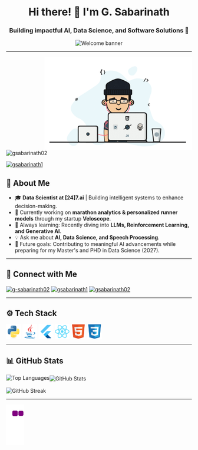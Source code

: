 <h1 align="center">Hi there! 👋 I'm G. Sabarinath</h1>
<h3 align="center">Building impactful AI, Data Science, and Software Solutions 🚀</h3>

<p align="center">
  <img src="https://visme.co/blog/wp-content/uploads/2020/03/animation-software-header-wide.gif" alt="Welcome banner">
</p>

---

<img align="right" alt="Coding" width="400" src="https://raw.githubusercontent.com/kvssankar/kvssankar/main/programmer.gif">

<p align="left"> <img src="https://komarev.com/ghpvc/?username=gsabarinath02&label=Profile%20views&color=0e75b6&style=flat" alt="gsabarinath02" /> </p>

<p align="left"> <a href="https://twitter.com/gsabarinath1" target="blank"><img src="https://img.shields.io/twitter/follow/gsabarinath1?logo=twitter&style=for-the-badge" alt="gsabarinath1" /></a> </p>

## 🌟 About Me

- 🎓 **Data Scientist at [24]7.ai** | Building intelligent systems to enhance decision-making.
- 🔭 Currently working on **marathon analytics & personalized runner models** through my startup **Veloscope**.
- 🌱 Always learning: Recently diving into **LLMs, Reinforcement Learning, and Generative AI**.
- 💡 Ask me about **AI, Data Science, and Speech Processing**.
- 🎯 Future goals: Contributing to meaningful AI advancements while preparing for my Master's and PHD in Data Science (2027).

---

## 🔗 Connect with Me

<p align="left">
<a href="https://linkedin.com/in/g-sabarinath02" target="blank"><img align="center" src="https://raw.githubusercontent.com/rahuldkjain/github-profile-readme-generator/master/src/images/icons/Social/linked-in-alt.svg" alt="g-sabarinath02" height="30" width="40" /></a>
<a href="https://twitter.com/gsabarinath1" target="blank"><img align="center" src="https://raw.githubusercontent.com/rahuldkjain/github-profile-readme-generator/master/src/images/icons/Social/twitter.svg" alt="gsabarinath1" height="30" width="40" /></a>
<a href="https://instagram.com/gsabarinath02" target="blank"><img align="center" src="https://raw.githubusercontent.com/rahuldkjain/github-profile-readme-generator/master/src/images/icons/Social/instagram.svg" alt="gsabarinath02" height="30" width="40" /></a>
</p>

---

## ⚙️ Tech Stack

<p align="left">
  <img align="center" alt="Python" height="40" width="40" src="https://raw.githubusercontent.com/devicons/devicon/master/icons/python/python-original.svg">
  <img align="center" alt="Java" height="40" width="40" src="https://raw.githubusercontent.com/devicons/devicon/master/icons/java/java-original.svg">
  <img align="center" alt="Flutter" height="40" width="40" src="https://raw.githubusercontent.com/github/explore/80688e429a7d4ef2fca1e82350fe8e3517d3494d/topics/flutter/flutter.png">
  <img align="center" alt="React" height="40" width="40" src="https://raw.githubusercontent.com/devicons/devicon/master/icons/react/react-original.svg">
  <img align="center" alt="HTML" height="40" width="40" src="https://raw.githubusercontent.com/devicons/devicon/master/icons/html5/html5-original.svg">
  <img align="center" alt="CSS" height="40" width="40" src="https://raw.githubusercontent.com/devicons/devicon/master/icons/css3/css3-original.svg">
</p>

---

## 📊 GitHub Stats

<p>
  <img align="left" src="https://github-readme-stats.vercel.app/api/top-langs?username=gsabarinath02&show_icons=true&locale=en&layout=compact&theme=radical" alt="Top Languages" />
</p>

<p>
  <img align="center" src="https://github-readme-stats.vercel.app/api?username=gsabarinath02&show_icons=true&locale=en&theme=radical" alt="GitHub Stats" />
</p>

<p>
  <img align="center" src="https://github-readme-streak-stats.herokuapp.com/?user=gsabarinath02&theme=radical" alt="GitHub Streak" />
</p>

---

![snake gif](https://github.com/gsabarinath02/gsabarinath02/blob/output/github-contribution-grid-snake.gif)
